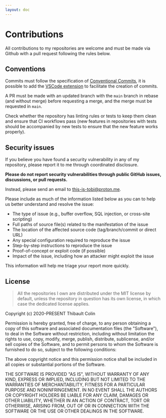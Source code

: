 ```yaml
---
layout: doc
---
```


# Contributions

All contributions to my repositories are welcome and must be made via Github with a pull request following the rules below.

## Conventions

Commits must follow the specification of [Conventional Commits](https://www.conventionalcommits.org/en/v1.0.0/), it is possible to add the [VSCode extension](https://github.com/vivaxy/vscode-conventional-commits) to facilitate the creation of commits.

A PR must be made with an updated branch with the `main` branch in rebase (and without merge) before requesting a merge, and the merge must be requested in `main`.

Check whether the repository has linting rules or tests to keep them clean and ensure that CI workflows pass (new features in repositories with tests should be accompanied by new tests to ensure that the new feature works properly).

## Security issues

If you believe you have found a security vulnerability in any of my repository, please report it to me through coordinated disclosure.

__Please do not report security vulnerabilities through public GitHub issues, discussions, or pull requests.__

Instead, please send an email to <this-is-tobi@proton.me>.

Please include as much of the information listed below as you can to help us better understand and resolve the issue:

- The type of issue (e.g., buffer overflow, SQL injection, or cross-site scripting)
- Full paths of source file(s) related to the manifestation of the issue
- The location of the affected source code (tag/branch/commit or direct URL)
- Any special configuration required to reproduce the issue
- Step-by-step instructions to reproduce the issue
- Proof-of-concept or exploit code (if possible)
- Impact of the issue, including how an attacker might exploit the issue

This information will help me triage your report more quickly.

## License

> All the repositories I own are distributed under the MIT license by default, unless the repository in question has its own license, in which case the dedicated license applies.

Copyright (c) 2020-PRESENT Thibault Colin

Permission is hereby granted, free of charge, to any person obtaining a copy of this software and associated documentation files (the "Software"), to deal in the Software without restriction, including without limitation the rights to use, copy, modify, merge, publish, distribute, sublicense, and/or sell copies of the Software, and to permit persons to whom the Software is furnished to do so, subject to the following conditions:

The above copyright notice and this permission notice shall be included in all copies or substantial portions of the Software.

THE SOFTWARE IS PROVIDED "AS IS", WITHOUT WARRANTY OF ANY KIND, EXPRESS OR IMPLIED, INCLUDING BUT NOT LIMITED TO THE WARRANTIES OF MERCHANTABILITY, FITNESS FOR A PARTICULAR PURPOSE AND NONINFRINGEMENT. IN NO EVENT SHALL THE AUTHORS OR COPYRIGHT HOLDERS BE LIABLE FOR ANY CLAIM, DAMAGES OR OTHER LIABILITY, WHETHER IN AN ACTION OF CONTRACT, TORT OR OTHERWISE, ARISING FROM, OUT OF OR IN CONNECTION WITH THE SOFTWARE OR THE USE OR OTHER DEALINGS IN THE SOFTWARE.